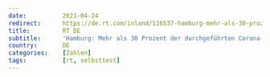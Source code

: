 ```yaml
---
date:          2021-04-24
redirect:      https://de.rt.com/inland/116537-hamburg-mehr-als-30-prozent-der-corona-tests-sind-falsch-positiv/
title:         RT DE
subtitle:      'Hamburg: Mehr als 30 Prozent der durchgeführten Corona-Tests sind falsch positiv'
country:       DE
categories:    [Zahlen]
tags:          [rt, selbsttest]
---
```

